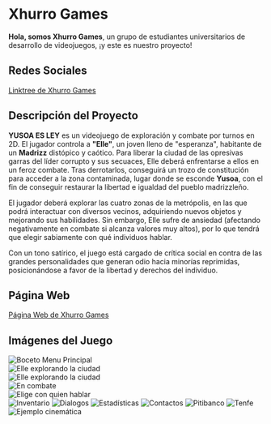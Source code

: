 # Xhurro Games

**Hola, somos Xhurro Games**, un grupo de estudiantes universitarios de desarrollo de videojuegos, ¡y este es nuestro proyecto!

## Redes Sociales
[Linktree de Xhurro Games](https://linktr.ee/xhurrogames)

## Descripción del Proyecto

**YUSOA ES LEY** es un videojuego de exploración y combate por turnos en 2D. El jugador controla a **"Elle"**, un joven lleno de "esperanza", habitante de un **Madrizz** distópico y caótico. Para liberar la ciudad de las opresivas garras del líder corrupto y sus secuaces, Elle deberá enfrentarse a ellos en un feroz combate. Tras derrotarlos, conseguirá un trozo de constitución para acceder a la zona contaminada, lugar donde se esconde **Yusoa**, con el fin de conseguir restaurar la libertad e igualdad del pueblo madrizzleño.

El jugador deberá explorar las cuatro zonas de la metrópolis, en las que podrá interactuar con diversos vecinos, adquiriendo nuevos objetos y mejorando sus habilidades. Sin embargo, Elle sufre de ansiedad (afectando negativamente en combate si alcanza valores muy altos), por lo que tendrá que elegir sabiamente con qué individuos hablar.

Con un tono satírico, el juego está cargado de crítica social en contra de las grandes personalidades que generan odio hacia minorías reprimidas, posicionándose a favor de la libertad y derechos del individuo.

## Página Web
[Página Web de Xhurro Games](https://thatcreep2089.github.io/XhurroGames/)

## Imágenes del Juego
![Boceto Menu Principal](assets/capturas/mainMenu.jpg)  
![Elle explorando la ciudad](assets/capturas/zona1.jpg)  
![Elle explorando la ciudad](assets/capturas/zona2.jpg)  
![En combate](assets/capturas/combate.jpg)  
![Elige con quien hablar](assets/capturas/localizacion.jpg)  
![Inventario](assets/capturas/inventario.jpg)
![Dialogos](assets/capturas/dialogo.jpg)
![Estadísticas](assets/capturas/stats.jpg)
![Contactos](assets/capturas/contactos.jpg)
![Pitibanco](assets/capturas/pitibanco.jpg)
![Tenfe](assets/capturas/tenfe.jpg)
![Ejemplo cinemática](assets/capturas/video.jpg)
